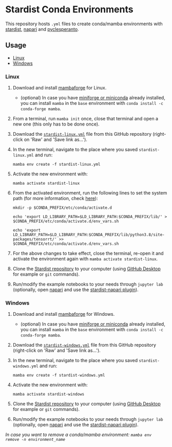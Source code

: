 # Stardist Conda Environments

This repository hosts `.yml` files to create conda/mamba environments with [stardist](https://github.com/stardist/stardist), [napari](https://napari.org/stable/) and [pyclesperanto](https://github.com/clEsperanto/pyclesperanto_prototype).

## Usage

* [Linux](#linux)
* [Windows](#windows)

### Linux

1. Download and install [mambaforge](https://github.com/conda-forge/miniforge#mambaforge) for Linux.

    * (optional) In case you have [miniforge or miniconda](https://github.com/conda-forge/miniforge#miniforge3) already installed, you can install `mamba` in the `base` environment with `conda install -c conda-forge mamba`.

2. From a terminal, run `mamba init` once, close that terminal and open a new one (this only has to be done once).

3. Download the [`stardist-linux.yml`](https://github.com/BiAPoL/stardist-envs/blob/main/stardist-linux.yml) file from this GitHub repository (right-click on 'Raw' and 'Save link as...').

4. In the new terminal, navigate to the place where you saved `stardist-linux.yml` and run:

    `mamba env create -f stardist-linux.yml`
    
5. Activate the new environment with:

    `mamba activate stardist-linux`
    
6. From the activated environment, run the following lines to set the system path (for more information, check [here](https://www.tensorflow.org/install/pip#linux_1)):

    `mkdir -p $CONDA_PREFIX/etc/conda/activate.d`
    
    `echo 'export LD_LIBRARY_PATH=$LD_LIBRARY_PATH:$CONDA_PREFIX/lib/' > $CONDA_PREFIX/etc/conda/activate.d/env_vars.sh`
    
    `echo 'export LD_LIBRARY_PATH=$LD_LIBRARY_PATH:$CONDA_PREFIX/lib/python3.8/site-packages/tensorrt/' >> $CONDA_PREFIX/etc/conda/activate.d/env_vars.sh`
    
7. For the above changes to take effect, close the terminal, re-open it and activate the environment again with `mamba activate stardist-linux`.
    
8. Clone the [Stardist repository](https://github.com/stardist/stardist) to your computer (using [GitHub Desktop](https://desktop.github.com/) for example or `git` commands).

9. Run/modify the example notebooks to your needs through `jupyter lab` (optionally, open [napari](https://napari.org/stable/) and use the [stardist-napari plugin](https://www.napari-hub.org/plugins/stardist-napari)).

### Windows

1. Download and install [mambaforge](https://github.com/conda-forge/miniforge#mambaforge) for Windows.

    * (optional) In case you have [miniforge or miniconda](https://github.com/conda-forge/miniforge#miniforge3) already installed, you can install `mamba` in the `base` environment with `conda install -c conda-forge mamba`.

2. Download the [`stardist-windows.yml`](https://github.com/BiAPoL/stardist-envs/blob/main/stardist-windows.yml) file from this GitHub repository (right-click on 'Raw' and 'Save link as...').

3. In the new terminal, navigate to the place where you saved `stardist-windows.yml` and run:

    `mamba env create -f stardist-windows.yml`
    
4. Activate the new environment with:

    `mamba activate stardist-windows`
    
5. Clone the [Stardist repository](https://github.com/stardist/stardist) to your computer (using [GitHub Desktop](https://desktop.github.com/) for example or `git` commands).

6. Run/modify the example notebooks to your needs through `jupyter lab` (optionally, open [napari](https://napari.org/stable/) and use the [stardist-napari plugin](https://www.napari-hub.org/plugins/stardist-napari)).
    
*In case you want to remove a conda/mamba environment: `mamba env remove -n environment_name`*
